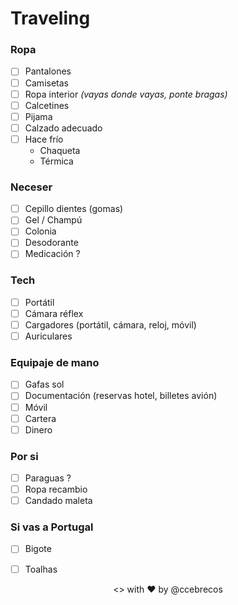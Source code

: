 # Traveling

### Ropa
- [ ] Pantalones
- [ ] Camisetas
- [ ] Ropa interior _(vayas donde vayas, ponte bragas)_
- [ ] Calcetines
- [ ] Pijama
- [ ] Calzado adecuado
- [ ] Hace frío
  - Chaqueta
  - Térmica

### Neceser
- [ ] Cepillo dientes (gomas)
- [ ] Gel / Champú
- [ ] Colonia
- [ ] Desodorante
- [ ] Medicación ?

### Tech
- [ ] Portátil
- [ ] Cámara réflex
- [ ] Cargadores (portátil, cámara, reloj, móvil)
- [ ] Auriculares

### Equipaje de mano
- [ ] Gafas sol
- [ ] Documentación (reservas hotel, billetes avión)
- [ ] Móvil
- [ ] Cartera
- [ ] Dinero

### Por si
- [ ] Paraguas ?
- [ ] Ropa recambio
- [ ] Candado maleta

### Si vas a Portugal
- [ ] Bigote
- [ ] Toalhas


<center>
<> with ♥ by @ccebrecos
</center>
